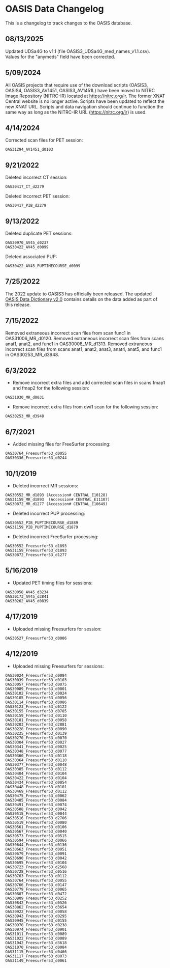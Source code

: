 # OASIS Data Changelog

This is a changelog to track changes to the OASIS database.

## 08/13/2025

Updated UDSa4G to v1.1 (file OASIS3_UDSa4G_med_names_v1.1.csv). Values for the "anymeds" field have been corrected.

## 5/09/2024

All OASIS projects that require use of the download scripts (OASIS3, OASIS4, OASIS3_AV1451, OASIS3_AV1451L) have been moved to NITRC Image Repository (NITRC-IR) located at https://nitrc.org/ir. The former XNAT Central website is no longer active. Scripts have been updated to reflect the new XNAT URL. Scripts and data navigation should continue to function the same way as long as the NITRC-IR URL (https://nitrc.org/ir) is used.

## 4/14/2024

Corrected scan files for PET session:
```
OAS31294_AV1451_d0103
```

## 9/21/2022

Deleted incorrect CT session:
```
OAS30417_CT_d2279
```

Deleted incorrect PET session:
```
OAS30417_PIB_d2279
```

## 9/13/2022

Deleted duplicate PET sessions:
```
OAS30970_AV45_d0237
OAS30422_AV45_d0099
```

Deleted associated PUP:
```
OAS30422_AV45_PUPTIMECOURSE_d0099
```


## 7/25/2022

The 2022 update to OASIS3 has officially been released. The updated [OASIS Data Dictionary v2.0](https://www.oasis-brains.org/files/OASIS-3_Imaging_Data_Dictionary_v2.0.pdf) contains details on the data added as part of this release.


## 7/15/2022

Removed extraneous incorrect scan files from scan func1 in OAS31006_MR_d0120.
Removed extraneous incorrect scan files from scans anat1, anat2, and func1 in OAS30008_MR_d1313.
Removed extraneous incorrect scan files from scans anat1, anat2, anat3, anat4, anat5, and func1 in OAS30253_MR_d3948.


## 6/3/2022

* Remove incorrect extra files and add corrected scan files in scans fmap1 and fmap2 for the following session:
```
OAS31030_MR_d0031
```

* Remove incorrect extra files from dwi1 scan for the following session:
```
OAS30253_MR_d3948
```


## 6/7/2021

* Added missing files for FreeSurfer processing:
```
OAS30764_Freesurfer53_d0055
OAS30336_Freesurfer53_d0244
```

## 10/1/2019

* Deleted incorrect MR sessions:
```
OAS30552_MR_d1893 (Accession# CENTRAL_E10128)
OAS31159_MR_d1893  (Accession# CENTRAL_E11107)
OAS30872_MR_d1277 (Accession# CENTRAL_E10649)
```

* Deleted incorrect PUP processing:
```
OAS30552_PIB_PUPTIMECOURSE_d1889
OAS31159_PIB_PUPTIMECOURSE_d1879
```

* Deleted incorrect FreeSurfer processing:
```
OAS30552_Freesurfer53_d1893
OAS31159_Freesurfer53_d1893
OAS30872_Freesurfer53_d1277
```

## 5/16/2019

* Updated PET timing files for sessions:
```
OAS30058_AV45_d3234
OAS30173_AV45_d3841
OAS30262_AV45_d0839
```


## 4/17/2019

* Uploaded missing Freesurfers for session:

```
OAS30527_Freesurfer53_d0006
```


## 4/12/2019 

* Uploaded missing Freesurfers for sessions:

```
OAS30024_Freesurfer53_d0084
OAS30039_Freesurfer53_d0103
OAS30057_Freesurfer53_d0075
OAS30089_Freesurfer53_d0001
OAS30102_Freesurfer53_d0024
OAS30105_Freesurfer53_d0056
OAS30114_Freesurfer53_d0086
OAS30123_Freesurfer53_d0122
OAS30155_Freesurfer53_d0785
OAS30159_Freesurfer53_d0110
OAS30181_Freesurfer53_d0058
OAS30203_Freesurfer53_d2881
OAS30228_Freesurfer53_d0090
OAS30235_Freesurfer53_d0139
OAS30270_Freesurfer53_d0070
OAS30304_Freesurfer53_d0027
OAS30341_Freesurfer53_d0025
OAS30348_Freesurfer53_d0077
OAS30360_Freesurfer53_d0118
OAS30364_Freesurfer53_d0110
OAS30377_Freesurfer53_d0048
OAS30385_Freesurfer53_d0112
OAS30404_Freesurfer53_d0104
OAS30422_Freesurfer53_d0104
OAS30434_Freesurfer53_d0054
OAS30448_Freesurfer53_d0101
OAS30469_Freesurfer53_d0112
OAS30475_Freesurfer53_d0062
OAS30485_Freesurfer53_d0084
OAS30491_Freesurfer53_d0074
OAS30508_Freesurfer53_d0042
OAS30515_Freesurfer53_d0044
OAS30516_Freesurfer53_d2706
OAS30519_Freesurfer53_d0080
OAS30561_Freesurfer53_d0106
OAS30567_Freesurfer53_d0040
OAS30573_Freesurfer53_d0515
OAS30594_Freesurfer53_d0066
OAS30644_Freesurfer53_d0136
OAS30663_Freesurfer53_d0051
OAS30679_Freesurfer53_d0091
OAS30690_Freesurfer53_d0042
OAS30695_Freesurfer53_d0104
OAS30723_Freesurfer53_d2568
OAS30728_Freesurfer53_d0516
OAS30763_Freesurfer53_d0112
OAS30764_Freesurfer53_d0055
OAS30766_Freesurfer53_d0147
OAS30779_Freesurfer53_d0065
OAS30807_Freesurfer53_d0472
OAS30809_Freesurfer53_d0252
OAS30842_Freesurfer53_d0526
OAS30862_Freesurfer53_d3654
OAS30922_Freesurfer53_d0058
OAS30943_Freesurfer53_d0295
OAS30945_Freesurfer53_d0155
OAS30970_Freesurfer53_d0238
OAS30974_Freesurfer53_d0901
OAS31011_Freesurfer53_d0089
OAS31022_Freesurfer53_d0089
OAS31042_Freesurfer53_d3618
OAS31070_Freesurfer53_d0084
OAS31115_Freesurfer53_d0466
OAS31117_Freesurfer53_d0073
OAS31149_Freesurfer53_d0061
```
